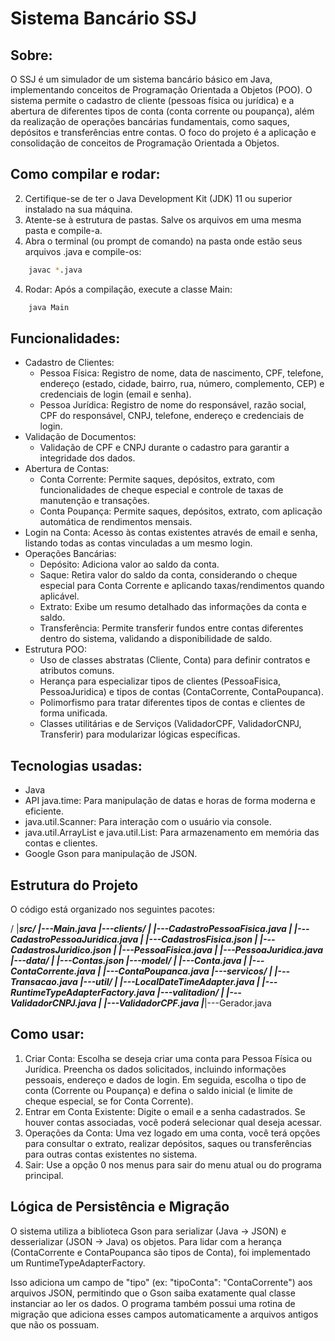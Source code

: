 # Sistema Bancário SSJ

## Sobre:
O SSJ é um simulador de um sistema bancário básico em Java, implementando conceitos de Programação Orientada a Objetos (POO). O sistema permite o cadastro de cliente (pessoas física ou jurídica) e a abertura de diferentes tipos de conta (conta corrente ou poupança), além da realização de operações bancárias fundamentais, como saques, depósitos e transferências entre contas.
O foco do projeto é a aplicação e consolidação de conceitos de Programação Orientada a Objetos.

## Como compilar e rodar:
2. Certifique-se de ter o Java Development Kit (JDK) 11 ou superior instalado na sua máquina. 
3. Atente-se à estrutura de pastas. Salve os arquivos em uma mesma pasta e compile-a.
4. Abra o terminal (ou prompt de comando) na pasta onde estão seus arquivos .java e compile-os:
```bash
    javac *.java
```
4. Rodar: Após a compilação, execute a classe Main:
```bash
    java Main
```

## Funcionalidades:
- Cadastro de Clientes: 
    - Pessoa Física: Registro de nome, data de nascimento, CPF, telefone, endereço (estado, cidade, bairro, rua, número, complemento, CEP) e credenciais de login (email e senha).
    - Pessoa Jurídica: Registro de nome do responsável, razão social, CPF do responsável, CNPJ, telefone, endereço e credenciais de login.
- Validação de Documentos: 
    - Validação de CPF e CNPJ durante o cadastro para garantir a integridade dos dados.
- Abertura de Contas: 
    - Conta Corrente: Permite saques, depósitos, extrato, com funcionalidades de cheque especial e controle de taxas de manutenção e transações.
    - Conta Poupança: Permite saques, depósitos, extrato, com aplicação automática de rendimentos mensais.
- Login na Conta: Acesso às contas existentes através de email e senha, listando todas as contas vinculadas a um mesmo login.
- Operações Bancárias:
    - Depósito: Adiciona valor ao saldo da conta.
    - Saque: Retira valor do saldo da conta, considerando o cheque especial para Conta Corrente e aplicando taxas/rendimentos quando aplicável.
    - Extrato: Exibe um resumo detalhado das informações da conta e saldo.
    - Transferência: Permite transferir fundos entre contas diferentes dentro do sistema, validando a disponibilidade de saldo.
- Estrutura POO:
    - Uso de classes abstratas (Cliente, Conta) para definir contratos e atributos comuns.
    - Herança para especializar tipos de clientes (PessoaFisica, PessoaJuridica) e tipos de contas (ContaCorrente, ContaPoupanca).
    - Polimorfismo para tratar diferentes tipos de contas e clientes de forma unificada.
    - Classes utilitárias e de Serviços (ValidadorCPF, ValidadorCNPJ, Transferir) para modularizar lógicas específicas.

## Tecnologias usadas:
- Java
- API java.time: Para manipulação de datas e horas de forma moderna e eficiente.
- java.util.Scanner: Para interação com o usuário via console.
- java.util.ArrayList e java.util.List: Para armazenamento em memória das contas e clientes.
- Google Gson para manipulação de JSON.

## Estrutura do Projeto
O código está organizado nos seguintes pacotes:

/
|___src/
    |---Main.java
    |---clients/
    |   |---CadastroPessoaFisica.java
    |   |---CadastroPessoaJuridica.java
    |   |---CadastrosFisica.json
    |   |---CadastrosJuridico.json
    |   |---PessoaFisica.java
    |   |---PessoaJuridica.java
    |---data/
    |   |---Contas.json
    |---model/
    |   |---Conta.java
    |   |---ContaCorrente.java
    |   |---ContaPoupanca.java
    |---servicos/
    |   |---Transacao.java
    |---util/
    |   |---LocalDateTimeAdapter.java
    |   |---RuntimeTypeAdapterFactory.java
    |---valitadion/
    |   |---ValidadorCNPJ.java
    |   |---ValidadorCPF.java
    |___|---Gerador.java


## Como usar: 
1. Criar Conta: Escolha se deseja criar uma conta para Pessoa Física ou Jurídica. Preencha os dados solicitados, incluindo informações pessoais, endereço e dados de login. Em seguida, escolha o tipo de conta (Corrente ou Poupança) e defina o saldo inicial (e limite de cheque especial, se for Conta Corrente).
2. Entrar em Conta Existente: Digite o email e a senha cadastrados. Se houver contas associadas, você poderá selecionar qual deseja acessar.
3. Operações da Conta: Uma vez logado em uma conta, você terá opções para consultar o extrato, realizar depósitos, saques ou transferências para outras contas existentes no sistema.
4. Sair: Use a opção 0 nos menus para sair do menu atual ou do programa principal.

## Lógica de Persistência e Migração
O sistema utiliza a biblioteca Gson para serializar (Java -> JSON) e desserializar (JSON -> Java) os objetos. Para lidar com a herança (ContaCorrente e ContaPoupanca são tipos de Conta), foi implementado um RuntimeTypeAdapterFactory.

Isso adiciona um campo de "tipo" (ex: "tipoConta": "ContaCorrente") aos arquivos JSON, permitindo que o Gson saiba exatamente qual classe instanciar ao ler os dados. O programa também possui uma rotina de migração que adiciona esses campos automaticamente a arquivos antigos que não os possuam.